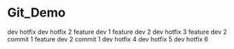 # Git_Demo
dev hotfix
dev hotfix 2
feature dev 1
feature dev 2
dev hotfix 3
feature dev 2 commit 1
feature dev 2 commit 1
dev hotfix 4
dev hotfix 5
dev hotfix 6